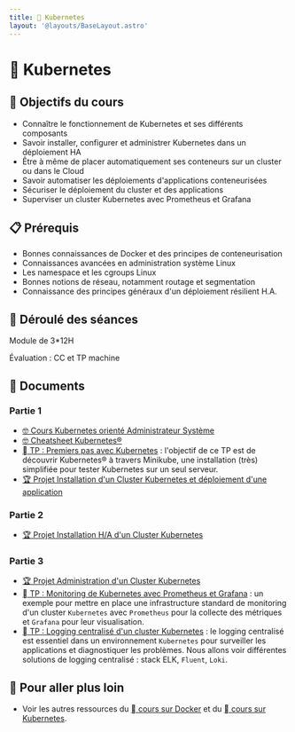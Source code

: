 ```yaml
---
title: 󱃾 Kubernetes
layout: '@layouts/BaseLayout.astro'
---
```


# 󱃾  Kubernetes

## 🎯 Objectifs du cours

- Connaître le fonctionnement de Kubernetes et ses différents composants
- Savoir installer, configurer et administrer Kubernetes dans un déploiement HA
- Être à même de placer automatiquement ses conteneurs sur un cluster ou dans le Cloud
- Savoir automatiser les déploiements d'applications conteneurisées
- Sécuriser le déploiement du cluster et des applications
- Superviser un cluster Kubernetes avec Prometheus et Grafana

## 📋 Prérequis

- Bonnes connaissances de Docker et des principes de conteneurisation
- Connaissances avancées en administration système Linux
- Les namespace et les cgroups Linux
- Bonnes notions de réseau, notamment routage et segmentation
- Connaissance des principes généraux d'un déploiement résilient H.A.

## 📅 Déroulé des séances

Module de 3*12H

Évaluation : CC et TP machine

## 📑 Documents

### Partie 1

- [🤓 Cours Kubernetes orienté Administrateur Système](/k8s/cours-admin)
- [🤓 Cheatsheet Kubernetes®](/k8s/cheatsheet)
- [󱃾  TP : Premiers pas avec Kubernetes](/k8s/tp) : l'objectif de ce TP est de découvrir Kubernetes® à travers Minikube, une installation (très) simplifiée pour tester Kubernetes sur un seul serveur.
- [🏆 Projet Installation d'un Cluster Kubernetes et déploiement d'une application](/k8s/projet-install)

### Partie 2

- [🏆 Projet Installation H/A d'un Cluster Kubernetes](/k8s/projet-install-ha)

### Partie 3

- [🏆 Projet Administration d'un Cluster Kubernetes](/k8s/tp-administration)
- [󱃾  TP : Monitoring de Kubernetes avec Prometheus et Grafana](/k8s/tp-prometheus-grafana) : un exemple pour mettre en place une infrastructure standard de monitoring d'un cluster `Kubernetes` avec `Prometheus` pour la collecte des métriques et `Grafana` pour leur visualisation.
- [󱃾  TP : Logging centralisé d'un cluster Kubernetes](/k8s/tp-elk) : le logging centralisé est essentiel dans un environnement `Kubernetes` pour surveiller les applications et diagnostiquer les problèmes. Nous allons voir différentes solutions de logging centralisé : stack ELK, `Fluent`, `Loki`.

## 🚀 Pour aller plus loin

- Voir les autres ressources du [  cours sur Docker](/docker) et du [󱃾  cours sur Kubernetes](/k8s).


